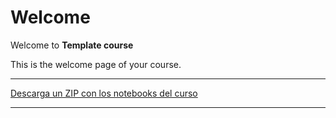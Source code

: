 # Welcome 

Welcome to **Template course**

This is the welcome page of your course.

----

[Descarga un ZIP con los notebooks del curso](https://github.com/rramosp/TEST_COURSE/archive/main.zip)

----

